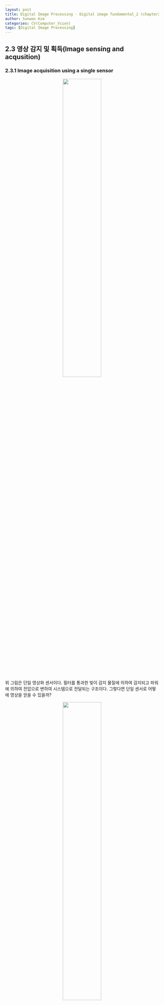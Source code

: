 ```yaml
---
layout: post
title: Digital Image Processing - Digital image fundamental_2 (chapter2)
author: Sunwoo Kim
categories: CV(Computer_Vsion)
tags: [Digital Image Processing]
---
```


## 2.3 영상 감지 및 획득(Image sensing and acqusition)

### 2.3.1 Image acquisition using a single sensor
<center><img src="/public/img/Digital Image Processing-Chapter2/img09.png" width="50%"></center>

위 그림은 단일 영상화 센서이다. 필터를 통과한 빛이 감지 물질에 의하여 감지되고 파워에 의하여 전압으로 변하여 시스템으로 전달되는 
구조이다. 그렇다면 단일 센서로 어떻에 영상을 얻을 수 있을까?

<center><img src="/public/img/Digital Image Processing-Chapter2/img10.png" width="50%"></center>

바로 위 그림과 같이 단일 센서롤 x축으로 움직이면서, 필름이 있는 통을 회전시키면, 필름의 xy평면의 모든 곳에 기록을 남길 수 가 있게 
된다. 하지만 이러한 방법은 시간이 오래걸린다, 또한 내 생각으로는, 단일 센서로 인지하기 때문에, 전체적인 이미지를 기록하기 위해서 
모든 영역을 센서 하나가 스캔해야 하므로, 이미지의 픽셀끼리 관측된 시간 차가 있어서 화질도 그렇게 좋지 않을 것 같다.

### 2.3.2 Image acquisition using sensor strips
<center><img src="/public/img/Digital Image Processing-Chapter2/img11.png" width="50%"></center>

센서 띠를 이용해 영상을 얻는 예시가 위 그림에 나와있다. 먼저 왼쪽위의 그림을 보자. 왼쪽 위의 그림에 가운데 길다란 판자 같은게 
보이는가? 그것은 바로 단일 센서를 일 자로 여러개를 모아놓은 것이다. 만약에 이러한 센서가 상공을 날고있는 비행기의 밑에 붙어있는 
모습을 상상해보자. 그렇다면, 비행기가 다니면서 그 일대의 영역을 스캔하는 것이 가능할 것이다.

오른쪽 그림을 보면 무엇이 떠오르는가? 바로 MRI 또는 X선 장치가 떠오를 것이다. 오른쪽 그림에서 가장 큰 원통 반지 모양의 물체가 바로 
센서이다. 이 센서는 물체가 들어오면 물체의 한 단면을 촬열할 수 있을 것이다. 만약에 MRI라고 생각해보자. 반지 모양의 센서는 계속 센싱을 
하고있고, 사람이 머리부터 차례대로 안쪽으로 들어간다. 그러면 순간순간, MRi는 사람의 한 단면 단면을 촬영한다. 이 후 촬영이 끝나면, 컴퓨터
안의 소프트웨어를 통하여, 단면을 모두 모아 3D로 결과를 변환하여 사람에게 보여주게 된다.

### 2.3.3 Image acquisition using sensor arrays
<center><img src="/public/img/Digital Image Processing-Chapter2/img12.png" width="30%"></center>

위 그림은 센서 배열이다. 일반적으로 우리가 상상했던 센서의 모습이 아닐까 싶다. 이 센서는 어디에 쓰일까? 가장 바로 생각나는 예시는 
디지털 카메라이다. 사진을 찍었을때 바로 그 시간 그 장면의 모습이 한 장면으로 센싱될 수 있다. 앞서 봤던 센서들 처럼 불필요한 이동 없이 
한 장면을 센싱할 수 있다.

### 2.3.4 A simple image formation model
<center><img src="/public/img/Digital Image Processing-Chapter2/img13.png" width="60%"></center>
위 그림은 영상 형성 괴정이다. 광원에서 빛이 쏘아지면, 어떤 사물에 빛이 반사된다. 그렇게 되면, 광원의 빛과, 사물에 반사된 빛이 
센서에 인식되고 결과적으로 영상이 형성되게 된다. 그렇다면 센싱되는 밝기값들은 어떻게 계산될까? 바로 아래와 같이 계산된다.

<center><img src="/public/img/Digital Image Processing-Chapter2/img14.png" width="50%"></center>

r(x,y)가 0인 경우는 완전 흡수, 1인 경우는 완전 반사를 의미한다. 즉 일반적인 사물에 대해서 r(x,y)는 **반사율**을 의미한다.

그런데 X-ray같은 경우에서는, 투과된 빛의 에너지양을 측정하므로 r(x,y)는 이때 **투과도**를 의미한다.

## 2.4 Image sampling and quantization

### 2.4.1 Basic concepts in sampling and quantization
샘플링이란 **좌표 값**을 디지털화 하는것, 양자화란 **진폭 값**들을 디지털화 하는 것을 의미한다.


<center><img src="/public/img/Digital Image Processing-Chapter2/img15.png" width="70%"></center>

위 그림을 보면 이미지를 샘플링하고 양자화 시키는 과정을 볼 수 있다.

먼저 그림a 는 연속적인 이미지, 그림b는 그림a에서 선분 AB에 존재하는 그림a의 연속적인 진폭값을 나타낸 것이다. 그림c 에서는 어떤 
기준으로 샘플링과 양자화를 할 지 보여주고 있다. 그림d는 샘플링과 양자화를 완료한 모습이다. 그림을 보면 쉽게 알 수 있듯이, 샘플링은 
해당 좌표에서만 진폭값을 측정하겠다는 것이다. 양자화는 어떤 구간 안에 있는 진폭값들을 모두 하나의 진폭값으로 여기겠다는 것이다.

### 2.4.2 Representing digital images

<center><img src="/public/img/Digital Image Processing-Chapter2/img16.png" width="60%"></center>

위 그림처럼 영상은 컴퓨터에서 2차원 평면으로 기록될 수 있다. 이러한 실수평면을 공간 도메인(Spatial domain)이라 하며, 
xy좌표들을 공간좌표(spatial variables or spatial coordinates)라고 한다. **위 그림에서 컴퓨터에서 공간도메인의 원점이 왼쪽**
**상단에 위치하고, xy축이 왼쪽, 상단에 위치한다는 것을 알고 있어야한다.** 위 사실을 알았다면 좌표표시가 다음과 같이 된다는 것을 
바로 이해할 수 있을 것이다. (또한, 거의 대부분 픽셀값이 정수로 표현된다는 것을 알아두자.)

<center><img src="/public/img/Digital Image Processing-Chapter2/img17.png" width="50%"></center>

<center><img src="/public/img/Digital Image Processing-Chapter2/img18.png" width="60%"></center>
위 그림은 영상표현을 하기위한 비트수를 나타내는 그림이다.

### 2.4.3 Spatial and Intensity resolution
우리가 흔히 말하는 해상도는 무엇을 의미할까? 흔히 DPI(Dots Per Inch)의 단위로 쓰인다. 여기서 dots는 pixels을 의미하는데, 즉, 인치당 
얼마나 많은 픽셀이 존재하는가를 의미한다. 인치당 픽셀이 많이 존재할 수록 해상도가 높아서 영상이 더욱 말끔하게 보이게 된다. 이해가 안된 
다면 다음 예시를 생각해보자. 어렸을 적 미술시간에, 점묘화 라는것을 본적이 있을 것이다. 이는 수많은 점을 콕콕콕 찍어서 그린 그림이다. 
이 그림을 보면, 점이 적을 때는 어떤 물체인지 구별이 잘 안가지만, 점이 많아질 수록 어떤 물체인지 구별이 되기 시작하며, 더욱 선명하게 보이기 
시작한다. 컴퓨터의 영상도 이 원리와 같다.

<center><img src="/public/img/Digital Image Processing-Chapter2/img20.png" width="60%"></center>
위 그림을 보고 어떤 이미지가 해상도가 높고 어떤 이미지가 해상도가 낮은지 생각해보자.

또한, 그레이 레벨 이미지에서, 비트수는 얼마나 명암을 자세하게 표현할 것인지를 나타낸다. 비트수가 커질수록 검정색과 흰색 사이를 아주 
정밀하게 나타내며, 비트수가 1비트라면, 오직 검정색과 흰색만을 표시할 수 있게된다. 만약 1비트로 영상을 표현하게 된다면, 그레이 레벨 
구간이 [0, 255]일 때, [0, 127]=검정, [128, 255]=흰색 으로 표시될 것이다. 다음 그림은 그레이 레벨을 표현하는 비트수를 차례차례 낮췄을 
때 나타난 그림들이다.
<center><img src="/public/img/Digital Image Processing-Chapter2/img19.png" width="60%"></center>



